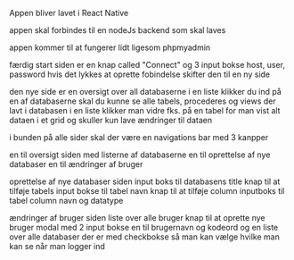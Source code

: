 Appen bliver lavet i React Native

appen skal forbindes til en nodeJs backend som skal laves

appen kommer til at fungerer lidt ligesom phpmyadmin

færdig
start siden er en knap called "Connect" og 3 input bokse host, user, password
hvis det lykkes at oprette fobindelse skifter den til en ny side

den nye side er en oversigt over all databaserne i en liste klikker du ind på en af databaserne skal du kunne se alle tabels, procederes og views der lavt i databasen i en liste
klikker man vidre fks. på en tabel for man vist alt dataen i et grid og skuller kun lave ændringer til dataen

i bunden på alle sider skal der være en navigations bar med 3 kanpper 

en til oversigt siden med listerne af databaserne
en til oprettelse af nye databaser 
en til ændringer af bruger 

oprettelse af nye databaser siden
input boks til databasens title
knap til at tilføje tabels 
input bokse til tabel navn
knap til at tilføje column
inputboks til tabel column navn og datatype

ændringer af bruger siden
liste over alle bruger
knap til at oprette nye bruger 
modal med 2 input bokse en til brugernavn og kodeord 
og en liste over alle databaser der er med checkbokse så man kan vælge hvilke man kan se når man logger ind